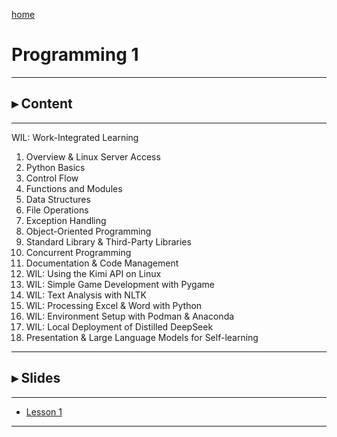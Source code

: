 [home](https://www.bioinfo-lab.com)

# Programming 1

--------------

## ▸ Content

---------------

WIL: Work-Integrated Learning

1. Overview & Linux Server Access
2. Python Basics
3. Control Flow
4. Functions and Modules
5. Data Structures
6. File Operations
7. Exception Handling
8. Object-Oriented Programming
9. Standard Library & Third-Party Libraries
10. Concurrent Programming
11. Documentation & Code Management
12. WIL: Using the Kimi API on Linux
13. WIL: Simple Game Development with Pygame
14. WIL: Text Analysis with NLTK
15. WIL: Processing Excel & Word with Python
16. WIL: Environment Setup with Podman & Anaconda
17. WIL: Local Deployment of Distilled DeepSeek
18. Presentation & Large Language Models for Self-learning

---------------

## ▸ Slides

---------------

 * [Lesson 1](https://www.bioinfo-lab.com/courses/c01/s01/)


--------------

